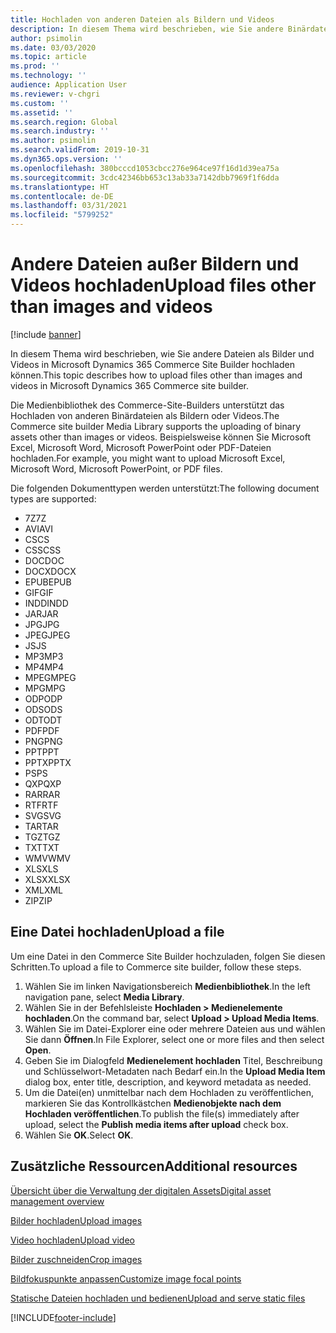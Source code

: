 ```yaml
---
title: Hochladen von anderen Dateien als Bildern und Videos
description: In diesem Thema wird beschrieben, wie Sie andere Binärdateien als Bilder und Videos in Microsoft Dynamics 365 Commerce Site Builder hochladen können.
author: psimolin
ms.date: 03/03/2020
ms.topic: article
ms.prod: ''
ms.technology: ''
audience: Application User
ms.reviewer: v-chgri
ms.custom: ''
ms.assetid: ''
ms.search.region: Global
ms.search.industry: ''
ms.author: psimolin
ms.search.validFrom: 2019-10-31
ms.dyn365.ops.version: ''
ms.openlocfilehash: 380bcccd1053cbcc276e964ce97f16d1d39ea75a
ms.sourcegitcommit: 3cdc42346bb653c13ab33a7142dbb7969f1f6dda
ms.translationtype: HT
ms.contentlocale: de-DE
ms.lasthandoff: 03/31/2021
ms.locfileid: "5799252"
---
```

# <a name="upload-files-other-than-images-and-videos"></a><span data-ttu-id="43c4a-103">Andere Dateien außer Bildern und Videos hochladen</span><span class="sxs-lookup"><span data-stu-id="43c4a-103">Upload files other than images and videos</span></span>

[!include [banner](includes/banner.md)]

<span data-ttu-id="43c4a-104">In diesem Thema wird beschrieben, wie Sie andere Dateien als Bilder und Videos in Microsoft Dynamics 365 Commerce Site Builder hochladen können.</span><span class="sxs-lookup"><span data-stu-id="43c4a-104">This topic describes how to upload files other than images and videos in Microsoft Dynamics 365 Commerce site builder.</span></span>

<span data-ttu-id="43c4a-105">Die Medienbibliothek des Commerce-Site-Builders unterstützt das Hochladen von anderen Binärdateien als Bildern oder Videos.</span><span class="sxs-lookup"><span data-stu-id="43c4a-105">The Commerce site builder Media Library supports the uploading of binary assets other than images or videos.</span></span> <span data-ttu-id="43c4a-106">Beispielsweise können Sie Microsoft Excel, Microsoft Word, Microsoft PowerPoint oder PDF-Dateien hochladen.</span><span class="sxs-lookup"><span data-stu-id="43c4a-106">For example, you might want to upload Microsoft Excel, Microsoft Word, Microsoft PowerPoint, or PDF files.</span></span>

<span data-ttu-id="43c4a-107">Die folgenden Dokumenttypen werden unterstützt:</span><span class="sxs-lookup"><span data-stu-id="43c4a-107">The following document types are supported:</span></span>
- <span data-ttu-id="43c4a-108">7Z</span><span class="sxs-lookup"><span data-stu-id="43c4a-108">7Z</span></span>
- <span data-ttu-id="43c4a-109">AVI</span><span class="sxs-lookup"><span data-stu-id="43c4a-109">AVI</span></span>
- <span data-ttu-id="43c4a-110">CS</span><span class="sxs-lookup"><span data-stu-id="43c4a-110">CS</span></span>
- <span data-ttu-id="43c4a-111">CSS</span><span class="sxs-lookup"><span data-stu-id="43c4a-111">CSS</span></span>
- <span data-ttu-id="43c4a-112">DOC</span><span class="sxs-lookup"><span data-stu-id="43c4a-112">DOC</span></span>
- <span data-ttu-id="43c4a-113">DOCX</span><span class="sxs-lookup"><span data-stu-id="43c4a-113">DOCX</span></span>
- <span data-ttu-id="43c4a-114">EPUB</span><span class="sxs-lookup"><span data-stu-id="43c4a-114">EPUB</span></span>
- <span data-ttu-id="43c4a-115">GIF</span><span class="sxs-lookup"><span data-stu-id="43c4a-115">GIF</span></span>
- <span data-ttu-id="43c4a-116">INDD</span><span class="sxs-lookup"><span data-stu-id="43c4a-116">INDD</span></span>
- <span data-ttu-id="43c4a-117">JAR</span><span class="sxs-lookup"><span data-stu-id="43c4a-117">JAR</span></span>
- <span data-ttu-id="43c4a-118">JPG</span><span class="sxs-lookup"><span data-stu-id="43c4a-118">JPG</span></span>
- <span data-ttu-id="43c4a-119">JPEG</span><span class="sxs-lookup"><span data-stu-id="43c4a-119">JPEG</span></span>
- <span data-ttu-id="43c4a-120">JS</span><span class="sxs-lookup"><span data-stu-id="43c4a-120">JS</span></span>
- <span data-ttu-id="43c4a-121">MP3</span><span class="sxs-lookup"><span data-stu-id="43c4a-121">MP3</span></span>
- <span data-ttu-id="43c4a-122">MP4</span><span class="sxs-lookup"><span data-stu-id="43c4a-122">MP4</span></span>
- <span data-ttu-id="43c4a-123">MPEG</span><span class="sxs-lookup"><span data-stu-id="43c4a-123">MPEG</span></span>
- <span data-ttu-id="43c4a-124">MPG</span><span class="sxs-lookup"><span data-stu-id="43c4a-124">MPG</span></span>
- <span data-ttu-id="43c4a-125">ODP</span><span class="sxs-lookup"><span data-stu-id="43c4a-125">ODP</span></span>
- <span data-ttu-id="43c4a-126">ODS</span><span class="sxs-lookup"><span data-stu-id="43c4a-126">ODS</span></span>
- <span data-ttu-id="43c4a-127">ODT</span><span class="sxs-lookup"><span data-stu-id="43c4a-127">ODT</span></span>
- <span data-ttu-id="43c4a-128">PDF</span><span class="sxs-lookup"><span data-stu-id="43c4a-128">PDF</span></span>
- <span data-ttu-id="43c4a-129">PNG</span><span class="sxs-lookup"><span data-stu-id="43c4a-129">PNG</span></span>
- <span data-ttu-id="43c4a-130">PPT</span><span class="sxs-lookup"><span data-stu-id="43c4a-130">PPT</span></span>
- <span data-ttu-id="43c4a-131">PPTX</span><span class="sxs-lookup"><span data-stu-id="43c4a-131">PPTX</span></span>
- <span data-ttu-id="43c4a-132">PS</span><span class="sxs-lookup"><span data-stu-id="43c4a-132">PS</span></span>
- <span data-ttu-id="43c4a-133">QXP</span><span class="sxs-lookup"><span data-stu-id="43c4a-133">QXP</span></span>
- <span data-ttu-id="43c4a-134">RAR</span><span class="sxs-lookup"><span data-stu-id="43c4a-134">RAR</span></span>
- <span data-ttu-id="43c4a-135">RTF</span><span class="sxs-lookup"><span data-stu-id="43c4a-135">RTF</span></span>
- <span data-ttu-id="43c4a-136">SVG</span><span class="sxs-lookup"><span data-stu-id="43c4a-136">SVG</span></span>
- <span data-ttu-id="43c4a-137">TAR</span><span class="sxs-lookup"><span data-stu-id="43c4a-137">TAR</span></span>
- <span data-ttu-id="43c4a-138">TGZ</span><span class="sxs-lookup"><span data-stu-id="43c4a-138">TGZ</span></span>
- <span data-ttu-id="43c4a-139">TXT</span><span class="sxs-lookup"><span data-stu-id="43c4a-139">TXT</span></span>
- <span data-ttu-id="43c4a-140">WMV</span><span class="sxs-lookup"><span data-stu-id="43c4a-140">WMV</span></span>
- <span data-ttu-id="43c4a-141">XLS</span><span class="sxs-lookup"><span data-stu-id="43c4a-141">XLS</span></span>
- <span data-ttu-id="43c4a-142">XLSX</span><span class="sxs-lookup"><span data-stu-id="43c4a-142">XLSX</span></span>
- <span data-ttu-id="43c4a-143">XML</span><span class="sxs-lookup"><span data-stu-id="43c4a-143">XML</span></span>
- <span data-ttu-id="43c4a-144">ZIP</span><span class="sxs-lookup"><span data-stu-id="43c4a-144">ZIP</span></span>

## <a name="upload-a-file"></a><span data-ttu-id="43c4a-145">Eine Datei hochladen</span><span class="sxs-lookup"><span data-stu-id="43c4a-145">Upload a file</span></span>

<span data-ttu-id="43c4a-146">Um eine Datei in den Commerce Site Builder hochzuladen, folgen Sie diesen Schritten.</span><span class="sxs-lookup"><span data-stu-id="43c4a-146">To upload a file to Commerce site builder, follow these steps.</span></span>

1. <span data-ttu-id="43c4a-147">Wählen Sie im linken Navigationsbereich **Medienbibliothek**.</span><span class="sxs-lookup"><span data-stu-id="43c4a-147">In the left navigation pane, select **Media Library**.</span></span>
1. <span data-ttu-id="43c4a-148">Wählen Sie in der Befehlsleiste **Hochladen \> Medienelemente hochladen**.</span><span class="sxs-lookup"><span data-stu-id="43c4a-148">On the command bar, select **Upload \> Upload Media Items**.</span></span>
1. <span data-ttu-id="43c4a-149">Wählen Sie im Datei-Explorer eine oder mehrere Dateien aus und wählen Sie dann **Öffnen**.</span><span class="sxs-lookup"><span data-stu-id="43c4a-149">In File Explorer, select one or more files and then select **Open**.</span></span>
1. <span data-ttu-id="43c4a-150">Geben Sie im Dialogfeld **Medienelement hochladen** Titel, Beschreibung und Schlüsselwort-Metadaten nach Bedarf ein.</span><span class="sxs-lookup"><span data-stu-id="43c4a-150">In the **Upload Media Item** dialog box, enter title, description, and keyword metadata as needed.</span></span>
1. <span data-ttu-id="43c4a-151">Um die Datei(en) unmittelbar nach dem Hochladen zu veröffentlichen, markieren Sie das Kontrollkästchen **Medienobjekte nach dem Hochladen veröffentlichen**.</span><span class="sxs-lookup"><span data-stu-id="43c4a-151">To publish the file(s) immediately after upload, select the **Publish media items after upload** check box.</span></span>
1. <span data-ttu-id="43c4a-152">Wählen Sie **OK**.</span><span class="sxs-lookup"><span data-stu-id="43c4a-152">Select **OK**.</span></span>

## <a name="additional-resources"></a><span data-ttu-id="43c4a-153">Zusätzliche Ressourcen</span><span class="sxs-lookup"><span data-stu-id="43c4a-153">Additional resources</span></span>

[<span data-ttu-id="43c4a-154">Übersicht über die Verwaltung der digitalen Assets</span><span class="sxs-lookup"><span data-stu-id="43c4a-154">Digital asset management overview</span></span>](dam-overview.md)

[<span data-ttu-id="43c4a-155">Bilder hochladen</span><span class="sxs-lookup"><span data-stu-id="43c4a-155">Upload images</span></span>](dam-upload-images.md)

[<span data-ttu-id="43c4a-156">Video hochladen</span><span class="sxs-lookup"><span data-stu-id="43c4a-156">Upload video</span></span>](dam-upload-video.md)

[<span data-ttu-id="43c4a-157">Bilder zuschneiden</span><span class="sxs-lookup"><span data-stu-id="43c4a-157">Crop images</span></span>](dam-crop-images.md)

[<span data-ttu-id="43c4a-158">Bildfokuspunkte anpassen</span><span class="sxs-lookup"><span data-stu-id="43c4a-158">Customize image focal points</span></span>](dam-custom-focal-point.md)

[<span data-ttu-id="43c4a-159">Statische Dateien hochladen und bedienen</span><span class="sxs-lookup"><span data-stu-id="43c4a-159">Upload and serve static files</span></span>](upload-serve-static-files.md)


[!INCLUDE[footer-include](../includes/footer-banner.md)]
